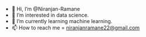 - 👋 Hi, I’m @Niranjan-Ramane
- 👀 I’m interested in data science.
- 🌱 I’m currently learning machine learning.
- 📫 How to reach me = niranjanramane22@gmail.com

<!---
Niranjan-Ramane/Niranjan-Ramane is a ✨ special ✨ repository because its `README.md` (this file) appears on your GitHub profile.
You can click the Preview link to take a look at your changes.
--->
